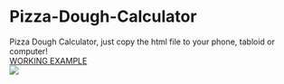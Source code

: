 # Pizza-Dough-Calculator
Pizza Dough Calculator, just copy the html file to your phone, tabloid or computer!<br/>
<a href="https://raycolt.github.io/Pizza-Bread-Calculator/">WORKING EXAMPLE</a><br/>
<img src='https://github.com/RayColt/Pizza-Bread-Calculator/blob/main/image/Screenshot%202022-06-086387393026951313997.jpg'/>
